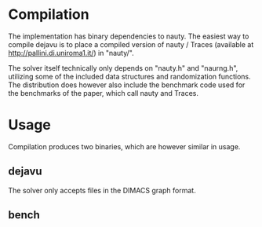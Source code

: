 # Compilation
The implementation has binary dependencies to nauty. The easiest way to compile dejavu is to place a compiled version of nauty / Traces (available at http://pallini.di.uniroma1.it/) in "nauty/".

The solver itself technically only depends on "nauty.h" and "naurng.h", utilizing some of the included data structures and randomization functions. The distribution does however also include the benchmark code used for the benchmarks of the paper, which call nauty and Traces.

# Usage
Compilation produces two binaries, which are however similar in usage.

## dejavu
The solver only accepts files in the DIMACS graph format. 

## bench

